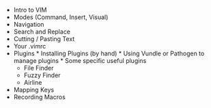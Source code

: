   *  Intro to VIM
  *  Modes (Command, Insert, Visual)
  *  Navigation
  *  Search and Replace
  *  Cutting / Pasting Text
  *  Your .vimrc
  *  Plugins
    * Installing Plugins (by hand)
    *  Using Vundle or Pathogen to manage plugins
    *  Some specific useful plugins
      * File Finder
      * Fuzzy Finder
      * Airline
  * Mapping Keys
  * Recording Macros

